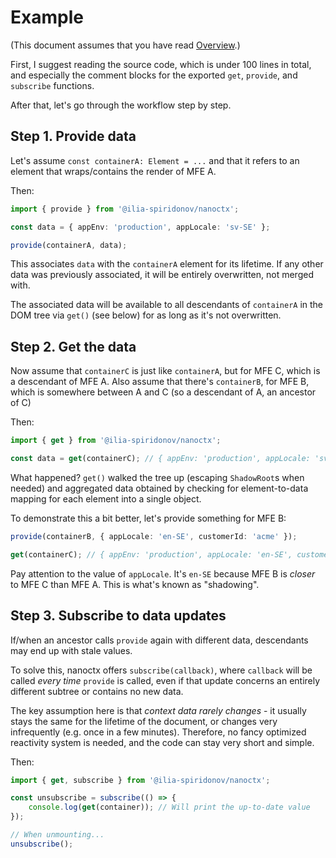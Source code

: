 # Example

(This document assumes that you have read [Overview](overview.md).)

First, I suggest reading the source code, which is under 100 lines in total,
and especially the comment blocks for the exported `get`, `provide`, and `subscribe` functions.

After that, let's go through the workflow step by step.

## Step 1. Provide data

Let's assume `const containerA: Element = ...` and that it refers to an element that wraps/contains the render of MFE A.

Then:
```ts
import { provide } from '@ilia-spiridonov/nanoctx';

const data = { appEnv: 'production', appLocale: 'sv-SE' };

provide(containerA, data);
```

This associates `data` with the `containerA` element for its lifetime.
If any other data was previously associated, it will be entirely overwritten, not merged with.

The associated data will be available to all descendants of `containerA` in the DOM tree via `get()` (see below) for
as long as it's not overwritten.

## Step 2. Get the data

Now assume that `containerC` is just like `containerA`, but for MFE C, which is a descendant of MFE A.
Also assume that there's `containerB`, for MFE B, which is somewhere between A and C (so a descendant of A, an ancestor of C)

Then:
```ts
import { get } from '@ilia-spiridonov/nanoctx';

const data = get(containerC); // { appEnv: 'production', appLocale: 'sv-SE' }
```

What happened? `get()` walked the tree up (escaping `ShadowRoot`s when needed) and aggregated data
obtained by checking for element-to-data mapping for each element into a single object.

To demonstrate this a bit better, let's provide something for MFE B:
```ts
provide(containerB, { appLocale: 'en-SE', customerId: 'acme' });

get(containerC); // { appEnv: 'production', appLocale: 'en-SE', customerId: 'acme' }
```

Pay attention to the value of `appLocale`. It's `en-SE` because MFE B is *closer* to MFE C than MFE A.
This is what's known as "shadowing".

## Step 3. Subscribe to data updates

If/when an ancestor calls `provide` again with different data, descendants may end up with stale values.

To solve this, nanoctx offers `subscribe(callback)`, where `callback` will
be called *every time* `provide` is called, even if that update concerns an entirely different subtree or contains no new data.

The key assumption here is that *context data rarely changes* - it usually stays the same for the lifetime of the document,
or changes very infrequently (e.g. once in a few minutes).
Therefore, no fancy optimized reactivity system is needed, and the code can stay very short and simple.

Then:
```ts
import { get, subscribe } from '@ilia-spiridonov/nanoctx';

const unsubscribe = subscribe(() => {
    console.log(get(container)); // Will print the up-to-date value
});

// When unmounting...
unsubscribe();
```
